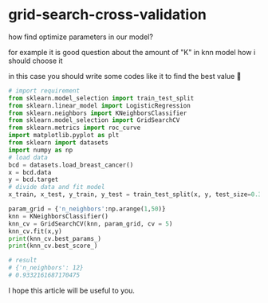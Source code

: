 # grid-search-cross-validation
how find optimize parameters in our model?

for example it is good question about the amount of "K" in knn model
how i should choose it

in this case you should write some codes like it to find the best value :pushpin:
 
```python
# import requirement
from sklearn.model_selection import train_test_split
from sklearn.linear_model import LogisticRegression
from sklearn.neighbors import KNeighborsClassifier
from sklearn.model_selection import GridSearchCV
from sklearn.metrics import roc_curve
import matplotlib.pyplot as plt
from sklearn import datasets
import numpy as np
# load data
bcd = datasets.load_breast_cancer()
x = bcd.data
y = bcd.target
# divide data and fit model
x_train, x_test, y_train, y_test = train_test_split(x, y, test_size=0.3, random_state=42)

param_grid = {'n_neighbors':np.arange(1,50)}
knn = KNeighborsClassifier()
knn_cv = GridSearchCV(knn, param_grid, cv = 5)
knn_cv.fit(x,y)
print(knn_cv.best_params_)
print(knn_cv.best_score_)

# result
# {'n_neighbors': 12}
# 0.9332161687170475
```

I hope this article will be useful to you.

